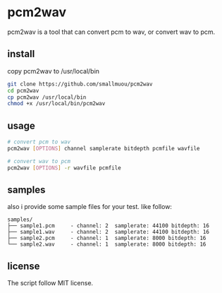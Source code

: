 # pcm2wav

pcm2wav is a tool that can convert pcm to wav, or convert wav to pcm.

## install

copy pcm2wav to /usr/local/bin

```bash
git clone https://github.com/smallmuou/pcm2wav
cd pcm2wav
cp pcm2wav /usr/local/bin
chmod +x /usr/local/bin/pcm2wav
```

## usage

```bash
# convert pcm to wav
pcm2wav [OPTIONS] channel samplerate bitdepth pcmfile wavfile

# convert wav to pcm
pcm2wav [OPTIONS] -r wavfile pcmfile
```

## samples

also i provide some sample files for your test. like follow: 

```
samples/
├── sample1.pcm     - channel: 2  samplerate: 44100 bitdepth: 16
├── sample1.wav     - channel: 2  samplerate: 44100 bitdepth: 16
├── sample2.pcm     - channel: 1  samplerate: 8000 bitdepth: 16
└── sample2.wav     - channel: 1  samplerate: 8000 bitdepth: 16
```

## license

The script follow MIT license.
